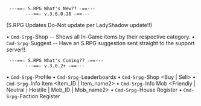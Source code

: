      ---==☆ S.RPG What's New?? ☆==---
           ---==☆ v.3.0.0.18 ☆==---
(S.RPG Updates Do-Not update per LadyShadow update!!)

• `Cmd-Srpg-`Shop    -- Shows all In-Game items by their respective category.
• `Cmd-Srpg-`Suggest -- Have an S.RPG suggestion sent straight to the support server!!



     ---==☆ S.RPG What's Coming?? ☆==---
           ---==☆ v.3.0.2+ ☆==---
• `Cmd-Srpg-`Profile
• `Cmd-Srpg-`Leaderboards
• `Cmd-Srpg-`Shop <Buy | Sell>
• `Cmd-Srpg-`Info Item <Item_ID | Item_name2>
• `Cmd-Srpg-`Info Mob <Friendly | Neutral | Hostile | Mob_ID | Mob_name2>
• `Cmd-Srpg-`House Register
• `Cmd-Srpg-`Faction Register
